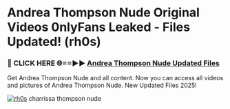# Andrea Thompson Nude Original Videos 0nlyFans Leaked - Files Updated! (rh0s)

<h3>🔴 CLICK HERE 🌐==►► <a href="https://tinyurl.com/5h6xmrr3" rel="nofollow">Andrea Thompson Nude Updated Files</a></h3>

Get Andrea Thompson Nude and all content. Now you can access all videos and pictures of Andrea Thompson Nude. New Updated Files 2025!

[![rh0s](https://i.imgur.com/KVD873Z.gif)](https://tinyurl.com/5h6xmrr3)
charrissa thompson nude